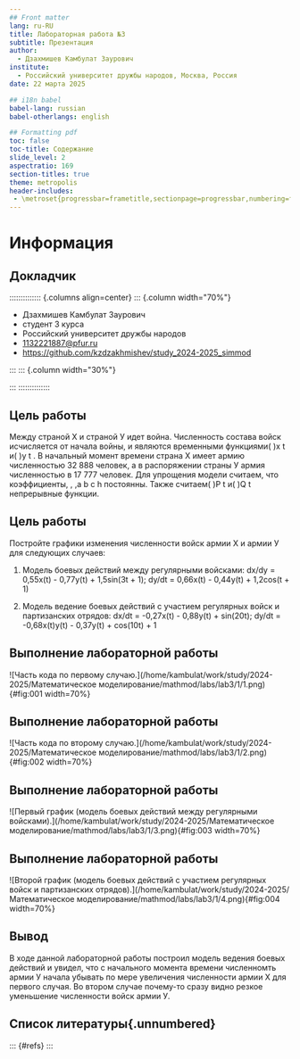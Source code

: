 ```yaml
---
## Front matter
lang: ru-RU
title: Лабораторная работа №3
subtitle: Презентация
author:
  - Дзахмишев Камбулат Заурович
institute:
  - Российский университет дружбы народов, Москва, Россия
date: 22 марта 2025

## i18n babel
babel-lang: russian
babel-otherlangs: english

## Formatting pdf
toc: false
toc-title: Содержание
slide_level: 2
aspectratio: 169
section-titles: true
theme: metropolis
header-includes:
 - \metroset{progressbar=frametitle,sectionpage=progressbar,numbering=fraction}
---
```


# Информация

## Докладчик

:::::::::::::: {.columns align=center}
::: {.column width="70%"}

  *  Дзахмишев Камбулат Заурович
  * студент 3 курса
  * Российский университет дружбы народов
  * [1132221887@pfur.ru](mailto:1132221887@pfur.ru)
  * <https://github.com/kzdzakhmishev/study_2024-2025_simmod>

:::
::: {.column width="30%"}


:::
::::::::::::::

## Цель работы

Между страной Х и страной У идет война. Численность состава войск
исчисляется от начала войны, и являются временными функциями( )x t и( )y t . В
начальный момент времени страна Х имеет армию численностью 32 888 человек, а
в распоряжении страны У армия численностью в 17 777 человек. Для упрощения
модели считаем, что коэффициенты, , ,a b c h постоянны. Также считаем( )P t и( )Q t
непрерывные функции.

## Цель работы

Постройте графики изменения численности войск армии Х и армии У для
следующих случаев:
1. Модель боевых действий между регулярными войсками: dx/dy = 0,55x(t) - 0,77y(t) + 1,5sin(3t + 1);
dy/dt = 0,66x(t) - 0,44y(t) + 1,2cos(t + 1)

2. Модель ведение боевых действий с участием регулярных войск и
партизанских отрядов: dx/dt = -0,27x(t) - 0,88y(t) + sin(20t);
dy/dt = -0,68x(t)y(t) - 0,37y(t) + cos(10t) + 1

## Выполнение лабораторной работы

![Часть кода по первому случаю.](/home/kambulat/work/study/2024-2025/Математическое моделирование/mathmod/labs/lab3/1/1.png){#fig:001 width=70%}

## Выполнение лабораторной работы

![Часть кода по второму случаю.](/home/kambulat/work/study/2024-2025/Математическое моделирование/mathmod/labs/lab3/1/2.png){#fig:002 width=70%}

## Выполнение лабораторной работы

![Первый график (модель боевых действий между регулярными войсками).](/home/kambulat/work/study/2024-2025/Математическое моделирование/mathmod/labs/lab3/1/3.png){#fig:003 width=70%}

## Выполнение лабораторной работы

![Второй график (модель боевых действий с участием регулярных войск и партизанских отрядов).](/home/kambulat/work/study/2024-2025/Математическое моделирование/mathmod/labs/lab3/1/4.png){#fig:004 width=70%}

## Вывод

В ходе данной лабораторной работы построил модель ведения боевых действий и увидел, что с начального момента времени численномть армии У начала убывать по мере увеличения численности армии Х для первого случая. Во втором случае почему-то сразу видно резкое уменьшение численности войск армии У.

## Список литературы{.unnumbered}

::: {#refs}
:::
